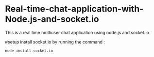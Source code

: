 # Real-time-chat-application-with-Node.js-and-socket.io
This is a real time multiuser chat application using node.js and socket.io

#setup
install socket.io by running the command :
```
node install socket.io
```
